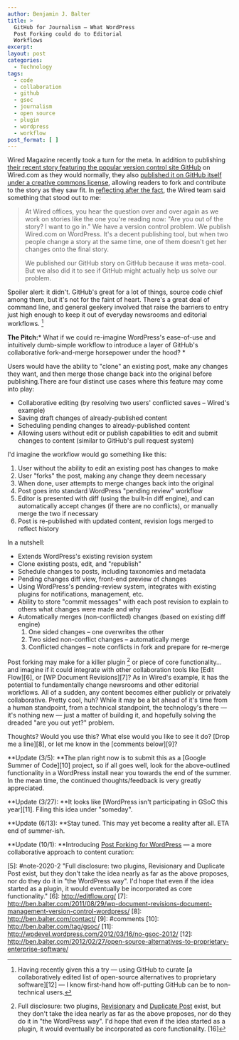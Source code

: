 ```yaml
---
author: Benjamin J. Balter
title: >
  GitHub for Journalism — What WordPress
  Post Forking could do to Editorial
  Workflows
excerpt:
layout: post
categories:
  - Technology
tags:
  - code
  - collaboration
  - github
  - gsoc
  - journalism
  - open source
  - plugin
  - wordpress
  - workflow
post_format: [ ]
---
```


Wired Magazine recently took a turn for the meta. In addition to publishing [their recent story featuring the popular version control site GitHub][1] on Wired.com as they would normally, they also [published it on GitHub itself under a creative commons license][2], allowing readers to fork and contribute to the story as they saw fit. In [reflecting after the fact][3], the Wired team said something that stood out to me:

> At Wired offices, you hear the question over and over again as we work on stories like the one you're reading now: "Are you out of the story? I want to go in." We have a version control problem. We publish Wired.com on WordPress. It's a decent publishing tool, but when two people change a story at the same time, one of them doesn't get her changes onto the final story.
> 
> We published our GitHub story on GitHub because it was meta-cool. But we also did it to see if GitHub might actually help us solve our problem.

Spoiler alert: it didn't. GitHub's great for a lot of things, source code chief among them, but it's not for the faint of heart. There's a great deal of command line, and general geekery involved that raise the barriers to entry just high enough to keep it out of everyday newsrooms and editorial workflows. [^1]

**The Pitch:*** What if we could re-imagine WordPress's ease-of-use and intuitively dumb-simple workflow to introduce a layer of GitHub's collaborative fork-and-merge horsepower under the hood? *

Users would have the ability to "clone" an existing post, make any changes they want, and then merge those change back into the original before publishing.There are four distinct use cases where this feature may come into play:

*   Collaborative editing (by resolving two users' conflicted saves  – Wired's example)
*   Saving draft changes of already-published content
*   Scheduling pending changes to already-published content
*   Allowing users without edit or publish capabilities to edit and submit changes to content (similar to GitHub's pull request system)

I'd imagine the workflow would go something like this:

1.  User without the ability to edit an existing post has changes to make
2.  User "forks" the post, making any change they deem necessary
3.  When done, user attempts to merge changes back into the original
4.  Post goes into standard WordPress "pending review" workflow
5.  Editor is presented with diff (using the built-in diff engine), and can automatically accept changes (if there are no conflicts), or manually merge the two if necessary
6.  Post is re-published with updated content, revision logs merged to reflect history

In a nutshell:

*   Extends WordPress's existing revision system
*   Clone existing posts, edit, and "republish"
*   Schedule changes to posts, including taxonomies and metadata
*   Pending changes diff view, front-end preview of changes
*   Using WordPress's pending-review system, integrates with existing plugins for notifications, management, etc.
*   Ability to store "commit messages" with each post revision to explain to others what changes were made and why
*   Automatically merges (non-conflicted) changes (based on existing diff engine) 
    1.  One sided changes – one overwrites the other
    2.  Two sided non-conflict changes – automatically merge
    3.  Conflicted changes – note conflicts in fork and prepare for re-merge

Post forking may make for a killer plugin [^2] or piece of core functionality… and imagine if it could integrate with other collaboration tools like [Edit Flow][6], or [WP Document Revisions][7]? As in Wired's example, it has the potential to fundamentally change newsrooms and other editorial workflows. All of a sudden, any content becomes either publicly or privately collaborative. Pretty cool, huh? While it may be a bit ahead of it's time from a human standpoint, from a technical standpoint, the technology's there — it's nothing new — just a matter of building it, and hopefully solving the dreaded "are you out yet?" problem.

Thoughts? Would you use this? What else would you like to see it do? [Drop me a line][8], or let me know in the [comments below][9]?

**Update (3/5): **The plan right now is to submit this as a [Google Summer of Code][10] project, so if all goes well, look for the above-outlined functionality in a WordPress install near you towards the end of the summer. In the mean time, the continued thoughts/feedback is very greatly appreciated.

**Update (3/27): **It looks like [WordPress isn't participating in GSoC this year][11]. Filing this idea under "someday".

**Update (6/13): **Stay tuned. This may yet become a reality after all. ETA end of summer-ish.

**Update (10/1): **Introducing [Post Forking for WordPress](http://postforking.wordpress.com/2012/10/01/introducing-post-forking-for-wordpress/) — a more collaborative approach to content curation:

[^1]: Having recently given this a try — using GitHub to curate [a collaboratively edited list of open-source alternatives to proprietary software][12] — I know first-hand how off-putting GitHub can be to non-technical users. 
[^2]: Full disclosure: two plugins, [Revisionary][14] and [Duplicate Post][15] exist, but they don't take the idea nearly as far as the above proposes, nor do they do it in "the WordPress way". I'd hope that even if the idea started as a plugin, it would eventually be incorporated as core functionality. [16]

 [1]: http://www.wired.com/wiredenterprise/2012/02/github/all/1
 [2]: https://github.com/WiredEnterprise/Lord-of-the-Files
 [3]: http://www.wired.com/wiredenterprise/2012/02/github-revisited/?utm_source=feedburner&utm_medium=feed&utm_campaign=Feed%3A+wired%2Findex+%28Wired%3A+Index+3+%28Top+Stories+2%29%29
 [4]: #note-2020-1 "Having recently given this a try — using GitHub to curate a collaboratively edited list of open-source alternatives to proprietary software — I know first-hand how off-putting GitHub can be to non-technical users."
 [5]: #note-2020-2 "Full disclosure: two plugins, Revisionary and Duplicate Post exist, but they don't take the idea nearly as far as the above proposes, nor do they do it in "the WordPress way". I'd hope that even if the idea started as a plugin, it would eventually be incorporated as core functionality."
 [6]: http://editflow.org/
 [7]: http://ben.balter.com/2011/08/29/wp-document-revisions-document-management-version-control-wordpress/
 [8]: http://ben.balter.com/contact/
 [9]: #comments
 [10]: http://ben.balter.com/tag/gsoc/
 [11]: http://wpdevel.wordpress.com/2012/03/16/no-gsoc-2012/
 [12]: http://ben.balter.com/2012/02/27/open-source-alternatives-to-proprietary-enterprise-software/
 
 [14]: http://wordpress.org/extend/plugins/revisionary/
 [15]: http://wordpress.org/extend/plugins/duplicate-post/